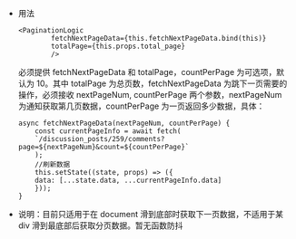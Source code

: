- 用法
  ```
  <PaginationLogic
          fetchNextPageData={this.fetchNextPageData.bind(this)}
          totalPage={this.props.total_page}
          />
  ```
  必须提供 fetchNextPageData 和 totalPage，countPerPage 为可选项，默认为 10。其中 totalPage 为总页数，fetchNextPageData 为跳下一页需要的操作，必须接收 nextPageNum, countPerPage 两个参数，nextPageNum 为通知获取第几页数据，countPerPage 为一页返回多少数据，具体：
  ```
  async fetchNextPageData(nextPageNum, countPerPage) {
      const currentPageInfo = await fetch(
      `/discussion_posts/259/comments?page=${nextPageNum}&count=${countPerPage}`
      );
      //刷新数据
      this.setState((state, props) => ({
      data: [...state.data, ...currentPageInfo.data]
      }));
  }
  ```
- 说明：目前只适用于在 document 滑到底部时获取下一页数据，不适用于某 div 滑到最底部后获取分页数据。暂无函数防抖
